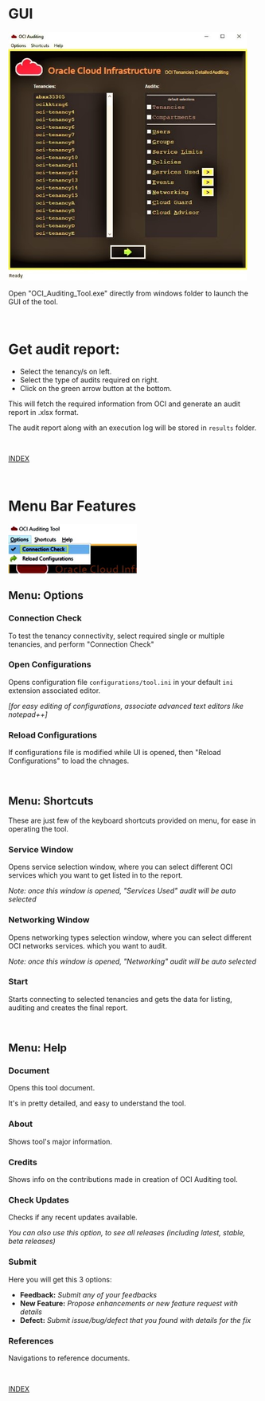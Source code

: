 
# GUI
<img src='./images/gui.jpg'>

Open "OCI_Auditing_Tool.exe" directly from windows folder to launch the GUI of the tool.

<br />


# Get audit report:
* Select the tenancy/s on left.
* Select the type of audits required on right.
* Click on the green arrow button at the bottom.

This will fetch the required information from OCI and generate an audit report in .xlsx format.

The audit report along with an execution log will be stored in `results` folder.

<br />

[INDEX](../README.md#toc)

<br />

# Menu Bar Features

![](./images/connection_check.jpg)

## Menu: Options

### Connection Check
To test the tenancy connectivity, select required single or multiple tenancies, and perform "Connection Check"

### Open Configurations
Opens configuration file `configurations/tool.ini` in your default `ini` extension associated editor.

_[for easy editing of configurations, associate advanced text editors like notepad++]_

### Reload Configurations
If configurations file is modified while UI is opened, then "Reload Configurations" to load the chnages.

<br />

## Menu: Shortcuts
These are just few of the keyboard shortcuts provided on menu, for ease in operating the tool.

### Service Window
Opens service selection window, where you can select different OCI services which you want to get listed in to the report.

_Note: once this window is opened, "Services Used" audit will be auto selected_

### Networking Window
Opens networking types selection window, where you can select different OCI networks services. which you want to audit.

_Note: once this window is opened, "Networking" audit will be auto selected_

### Start
Starts connecting to selected tenancies and gets the data for listing, auditing and creates the final report.

<br />

## Menu: Help

### Document
Opens this tool document.

It's in pretty detailed, and easy to understand the tool.

### About
Shows tool's major information.

### Credits
Shows info on the contributions made in creation of OCI Auditing tool.

### Check Updates
Checks if any recent updates available.

_You can also use this option, to see all releases (including latest, stable, beta releases)_

### Submit
Here you will get this 3 options:
* **Feedback:** _Submit any of your feedbacks_
* **New Feature:** _Propose enhancements or new feature request with details_
* **Defect:** _Submit issue/bug/defect that you found with details for the fix_

### References
Navigations to reference documents.

<br />

[INDEX](../README.md#toc)

<br />
